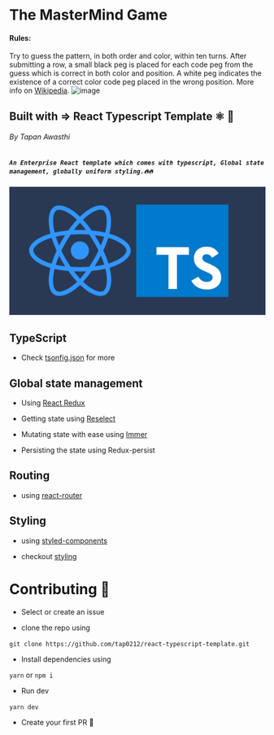 # The MasterMind Game
#### Rules: 
Try to guess the pattern, in both order and color, within ten turns. After submitting a row, a small black peg is placed for each code peg from the guess which is correct in both color and position. A white peg indicates the existence of a correct color code peg placed in the wrong position. More info on [Wikipedia](https://en.wikipedia.org/wiki/Mastermind_(board_game)).
![image](https://user-images.githubusercontent.com/40211415/126560139-c89a2ee1-4be9-4c33-be8a-3fb7157b3e89.png)


## Built with => React Typescript Template ⚛️ 🥷
###### By Tapan Awasthi
##### `An Enterprise React template which comes with typescript, Global state management, globally uniform styling.🔥🔥`

![](https://github.com/tap0212/react-typescript-template/blob/main/rts.png)

## TypeScript

- Check [tsonfig.json](https://github.com/tap0212/react-typescript-template/blob/main/tsconfig.json) for more

## Global state management

- Using [React Redux](https://react-redux.js.org/)

- Getting state using [Reselect](https://github.com/reduxjs/reselect)

- Mutating state with ease using [Immer](https://immerjs.github.io/immer/)

- Persisting the state using Redux-persist
## Routing

- using [react-router](https://reactrouter.com/)

## Styling

- using [styled-components](https://styled-components.com/)

- checkout [styling](https://github.com/tap0212/react-typescript-template/blob/main/src/styling)

# Contributing 🥷

- Select or create an issue

- clone the repo using

`git clone https://github.com/tap0212/react-typescript-template.git`

- Install dependencies using

`yarn` or `npm i`

- Run dev

`yarn dev`

- Create your first PR 💪
